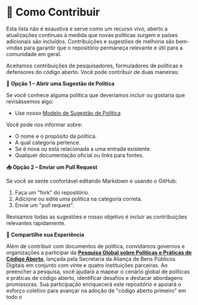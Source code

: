 # 🤝 Como Contribuir

Esta lista não é exaustiva e serve como um recurso vivo, aberto a atualizações contínuas à medida que novas políticas surgem e países adicionais são incluídos. Contribuições e sugestões de melhoria são bem-vindas para garantir que o repositório permaneça relevante e útil para a comunidade em geral.

Aceitamos contribuições de pesquisadores, formuladores de políticas e defensores do código aberto. Você pode contribuir de duas maneiras:

**📝 Opção 1 – Abrir uma Sugestão de Política**

Se você conhece alguma política que deveríamos incluir ou gostaria que revisássemos algo:

- Use nosso [Modelo de Sugestão de Política](https://github.com/EL-BID/OSS_policies/issues/new?assignees=&labels=contribution&template=policy-suggestion.yml&title=Sugestão%3A+%5BNome+da+Política%5D)

Você pode nos informar sobre:

- O nome e o propósito da política.
- A qual categoria pertence.
- Se é nova ou está relacionada a uma entrada existente.
- Qualquer documentação oficial ou links para fontes.

**📥 Opção 2 – Enviar um Pull Request**

Se você se sente confortável editando Markdown e usando o GitHub:

1.  Faça um "fork" do repositório.
2.  Adicione ou edite uma política na categoria correta.
3.  Envie um "pull request".

Revisamos todas as sugestões e nosso objetivo é incluir as contribuições relevantes rapidamente.

**📢 Compartilhe sua Experiência**

Além de contribuir com documentos de política, convidamos governos e organizações a participar da **[Pesquisa Global sobre Políticas e Práticas de Código Aberto](https://www.digitalpublicgoods.net/blog/opensourcesurvey)**, lançada pela Secretaria da Aliança de Bens Públicos Digitais em conjunto com vinte e quatro instituições parceiras. Ao preencher a pesquisa, você ajudará a mapear o cenário global de políticas e práticas de código aberto, identificar desafios e destacar abordagens promissoras. Sua participação enriquecerá este repositório e apoiará o esforço coletivo para avançar na adoção de "código aberto primeiro" em todo o